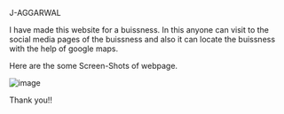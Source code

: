 J-AGGARWAL

I have made this website for a buissness. In this anyone can visit to the social media pages of the buissness and also it can locate the buissness with the help of google maps.

Here are the some Screen-Shots of webpage.

![image](https://user-images.githubusercontent.com/65971141/124436783-f842f200-dd93-11eb-95e2-e2d8223b24f9.png)

Thank you!!
